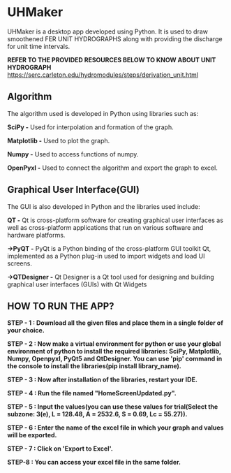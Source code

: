 # UHMaker
UHMaker is a desktop app developed using Python. It is used to draw smoothened FER UNIT HYDROGRAPHS along with providing the discharge for unit time intervals.

**REFER TO THE PROVIDED RESOURCES BELOW TO KNOW ABOUT UNIT HYDROGRAPH**
https://serc.carleton.edu/hydromodules/steps/derivation_unit.html


## Algorithm
The algorithm used is developed in Python using libraries such as:

**SciPy -** Used for interpolation and formation of the graph.

**Matplotlib -** Used to plot the graph.

**Numpy -** Used to access functions of numpy.

**OpenPyxl -** Used to connect the algorithm and export the graph to excel.

## Graphical User Interface(GUI)
The GUI is also developed in Python and the libraries used include:

**QT -** Qt is cross-platform software for creating graphical user interfaces as well as cross-platform applications that run on various software and hardware platforms.

**->PyQT -** PyQt is a Python binding of the cross-platform GUI toolkit Qt, implemented as a Python plug-in used to import widgets and load UI screens. 

**->QTDesigner -** Qt Designer is a Qt tool used for designing and building graphical user interfaces (GUIs) with Qt Widgets

## HOW TO RUN THE APP?
**STEP - 1 : Download all the given files and place them in a single folder of your choice.**

**STEP - 2 : Now make a virtual environment for python or use your global environment of python to install the required libraries: SciPy, Matplotlib, Numpy, Openpyxl, PyQt5 and QtDesigner. You can use 'pip' command in the console to install the libraries(pip install library_name).**

**STEP - 3 : Now after installation of the libraries, restart your IDE.**

**STEP - 4 : Run the file named "HomeScreenUpdated.py".**

**STEP - 5 : Input the values(you can use these values for trial(Select the subzone: 3(e), L = 128.48, A = 2532.6, S = 0.69, Lc =	55.27)).**

**STEP - 6 : Enter the name of the excel file in which your graph and values will be exported.**

**STEP - 7 : Click on 'Export to Excel'.**

**STEP-8 : You can access your excel file in the same folder.**






